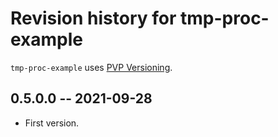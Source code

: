 # Revision history for tmp-proc-example

`tmp-proc-example` uses [PVP Versioning][1].

## 0.5.0.0 -- 2021-09-28

* First version.

[1]: https://pvp.haskell.org
